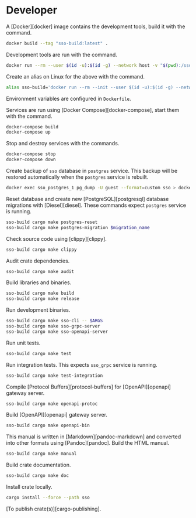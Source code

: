 # Developer

A [Docker][docker] image contains the development tools, build it with the command.

```bash
docker build --tag "sso-build:latest" .
```

Development tools are run with the command.

```bash
docker run --rm --user $(id -u):$(id -g) --network host -v "$(pwd):/sso" -t sso-build:latest $ARGS
```

Create an alias on Linux for the above with the command.

```bash
alias sso-build='docker run --rm --init --user $(id -u):$(id -g) --network host -v "$(pwd):/sso" -t sso-build:latest'
```

Environment variables are configured in `Dockerfile`.

Services are run using [Docker Compose][docker-compose], start them with the command.

```bash
docker-compose build
docker-compose up
```

Stop and destroy services with the commands.

```bash
docker-compose stop
docker-compose down
```

Create backup of `sso` database in `postgres` service. This backup will be restored automatically when the `postgres` service is rebuilt.

```bash
docker exec sso_postgres_1 pg_dump -U guest --format=custom sso > docker/postgres/pgdump/sso.pgdump
```

Reset database and create new [PostgreSQL][postgresql] database migrations with [Diesel][diesel]. These commands expect `postgres` service is running.

```bash
sso-build cargo make postgres-reset
sso-build cargo make postgres-migration $migration_name
```

Check source code using [clippy][clippy].

```bash
sso-build cargo make clippy
```

Audit crate dependencies.

```bash
sso-build cargo make audit
```

Build libraries and binaries.

```bash
sso-build cargo make build
sso-build cargo make release
```

Run development binaries.

```bash
sso-build cargo make sso-cli -- $ARGS
sso-build cargo make sso-grpc-server
sso-build cargo make sso-openapi-server
```

Run unit tests.

```bash
sso-build cargo make test
```

Run integration tests. This expects `sso_grpc` service is running.

```bash
sso-build cargo make test-integration
```

Compile [Protocol Buffers][protocol-buffers] for [OpenAPI][openapi] gateway server.

```bash
sso-build cargo make openapi-protoc
```

Build [OpenAPI][openapi] gateway server.

```bash
sso-build cargo make openapi-bin
```

This manual is written in [Markdown][pandoc-markdown] and converted into other formats using [Pandoc][pandoc]. Build the HTML manual.

```bash
sso-build cargo make manual
```

Build crate documentation.

```bash
sso-build cargo make doc
```

Install crate locally.

```bash
cargo install --force --path sso
```

[To publish crate(s)][cargo-publishing].
